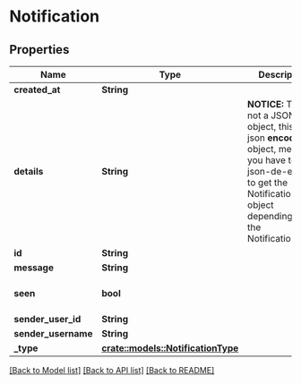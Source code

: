 # Notification

## Properties

Name | Type | Description | Notes
------------ | ------------- | ------------- | -------------
**created_at** | **String** |  | 
**details** | **String** | **NOTICE:** This is not a JSON object, this is a json **encoded** object, meaning you have to json-de-encode to get the NotificationDetail object depending on the NotificationType. | [default to {}]
**id** | **String** |  | 
**message** | **String** |  | 
**seen** | **bool** |  | [default to false]
**sender_user_id** | **String** |  | 
**sender_username** | **String** |  | 
**_type** | [**crate::models::NotificationType**](NotificationType.md) |  | 

[[Back to Model list]](../README.md#documentation-for-models) [[Back to API list]](../README.md#documentation-for-api-endpoints) [[Back to README]](../README.md)


